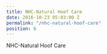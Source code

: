 ```yaml
---
title: NHC-Natural Hoof Care
date: 2016-10-23 05:03:00 Z
permalink: "/nhc-natural-hoof-care"
position: 6
---
```


NHC-Natural Hoof Care